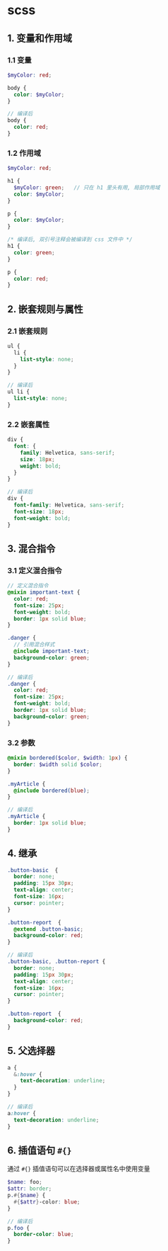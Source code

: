 # scss

## 1. 变量和作用域

### 1.1 变量

```scss
$myColor: red;

body {
  color: $myColor;
}

// 编译后
body {
  color: red;
}
```

### 1.2 作用域

```scss
$myColor: red;

h1 {
  $myColor: green;   // 只在 h1 里头有用, 局部作用域
  color: $myColor;
}

p {
  color: $myColor;
}

/* 编译后, 双引号注释会被编译到 css 文件中 */
h1 {
  color: green;
}

p {
  color: red;
}
```

## 2. 嵌套规则与属性

### 2.1 嵌套规则

```scss
ul {
  li {
    list-style: none; 
  }
}

// 编译后
ul li {
  list-style: none;
}
```

### 2.2 嵌套属性

```scss
div {
  font: {
    family: Helvetica, sans-serif;
    size: 18px;
    weight: bold;
  }
}

// 编译后
div {
  font-family: Helvetica, sans-serif;
  font-size: 18px;
  font-weight: bold;
}
```

## 3. 混合指令

### 3.1 定义混合指令

```scss
// 定义混合指令
@mixin important-text {
  color: red;
  font-size: 25px;
  font-weight: bold;
  border: 1px solid blue;
}

.danger {
  // 引用混合样式
  @include important-text;
  background-color: green;
}

// 编译后
.danger {
  color: red;
  font-size: 25px;
  font-weight: bold;
  border: 1px solid blue;
  background-color: green;
}
```

### 3.2 参数

```scss
@mixin bordered($color, $width: 1px) {
  border: $width solid $color;
}

.myArticle {
  @include bordered(blue);
}

// 编译后
.myArticle {
  border: 1px solid blue;
}
```

## 4. 继承

```scss
.button-basic  {
  border: none;
  padding: 15px 30px;
  text-align: center;
  font-size: 16px;
  cursor: pointer;
}

.button-report  {
  @extend .button-basic;
  background-color: red;
}

// 编译后
.button-basic, .button-report {
  border: none;
  padding: 15px 30px;
  text-align: center;
  font-size: 16px;
  cursor: pointer;
}

.button-report  {
  background-color: red;
}
```

## 5. 父选择器

```scss
a {
  &:hover {
    text-decoration: underline;
  }
}

// 编译后
a:hover {
  text-decoration: underline;
}
```

## 6. 插值语句 `#{}`

通过 `#{}` 插值语句可以在选择器或属性名中使用变量

```scss
$name: foo;
$attr: border;
p.#{$name} {
  #{$attr}-color: blue;
}

// 编译后
p.foo {
  border-color: blue;
}
```
